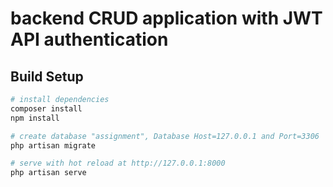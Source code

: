 # backend CRUD application with JWT API authentication


## Build Setup

``` bash
# install dependencies
composer install
npm install

# create database "assignment", Database Host=127.0.0.1 and Port=3306
php artisan migrate

# serve with hot reload at http://127.0.0.1:8000
php artisan serve


```


